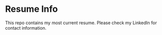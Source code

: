 # Resume Info
This repo contains my most current resume. Please check my LinkedIn for contact information. 
